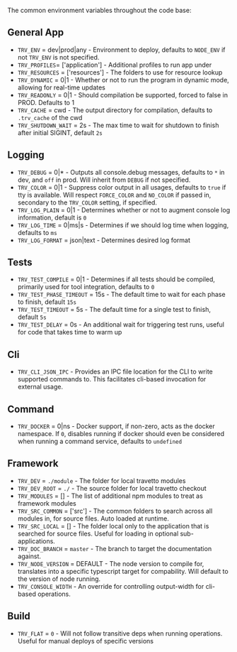 The common environment variables throughout the code base:

## General App
* `TRV_ENV` = dev|prod|any        - Environment to deploy, defaults to `NODE_ENV` if not `TRV_ENV` is not specified.
* `TRV_PROFILES`= ['application'] - Additional profiles to run app under
* `TRV_RESOURCES` = ['resources'] - The folders to use for resource lookup
* `TRV_DYNAMIC` = 0|1             - Whether or not to run the program in dynamic mode, allowing for real-time updates
* `TRV_READONLY` = 0|1            - Should compilation be supported, forced to false in PROD.  Defaults to 1
* `TRV_CACHE` = cwd               - The output directory for compilation, defaults to `.trv_cache` of the cwd
* `TRV_SHUTDOWN_WAIT` = 2s        - The max time to wait for shutdown to finish after initial SIGINT, default `2s`

## Logging 
* `TRV_DEBUG` = 0|*               - Outputs all console.debug messages, defaults to `*` in dev, and `off` in prod.  Will inherit from `DEBUG` if not specified.
* `TRV_COLOR` = 0|1               - Suppress color output in all usages, defaults to `true` if tty is available.  Will respect `FORCE_COLOR` and `NO_COLOR` if passed in, secondary to the `TRV_COLOR` setting, if specified.
* `TRV_LOG_PLAIN` = 0|1           - Determines whether or not to augment console log information, default is `0`
* `TRV_LOG_TIME` = 0|ms|s         - Determines if we should log time when logging, defaults to `ms` 
* `TRV_LOG_FORMAT` = json|text    - Determines desired log format

## Tests
* `TRV_TEST_COMPILE` = 0|1        - Determines if all tests should be compiled, primarily used for tool integration, defaults to `0`
* `TRV_TEST_PHASE_TIMEOUT` = 15s  - The default time to wait for each phase to finish, default `15s`
* `TRV_TEST_TIMEOUT` = 5s         - The default time for a single test to finish, default `5s`
* `TRV_TEST_DELAY` = 0s           - An additional wait for triggering test runs, useful for code that takes time to warm up

## Cli
* `TRV_CLI_JSON_IPC`              - Provides an IPC file location for the CLI to write supported commands to.  This facilitates cli-based invocation for external usage.

## Command
* `TRV_DOCKER` = 0|ns             - Docker support, if non-zero, acts as the docker namespace.  If `0`, disables running if docker should even be considered when running a command service, defaults to `undefined`

## Framework
* `TRV_DEV` = `./module`          - The folder for local travetto modules
* `TRV_DEV_ROOT` = `./`           - The source folder for local travetto checkout
* `TRV_MODULES` = []              - The list of additional npm modules to treat as framework modules
* `TRV_SRC_COMMON` = ['src']      - The common folders to search across all modules in, for source files.  Auto loaded at runtime.
* `TRV_SRC_LOCAL` = []            - The folder local only to the application that is searched for source files.  Useful for loading in optional sub-applications.
* `TRV_DOC_BRANCH` = `master`     - The branch to target the documentation against.
* `TRV_NODE_VERSION` = DEFAULT    - The node version to compile for, translates into a specific typescript target for compability. Will default to the version of node running.
* `TRV_CONSOLE_WIDTH`             - An override for controlling output-width for cli-based operations.

## Build
* `TRV_FLAT` = `0`                -  Will not follow transitive deps when running operations.  Useful for manual deploys of specific versions